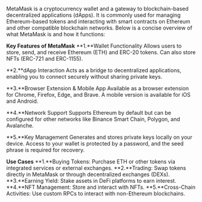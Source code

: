MetaMask is a cryptocurrency wallet and a gateway to blockchain-based decentralized applications (dApps). It is commonly used for managing Ethereum-based tokens and interacting with smart contracts on Ethereum and other compatible blockchain networks. Below is a concise overview of what MetaMask is and how it functions:

**Key Features of MetaMask**
**1.**Wallet Functionality
Allows users to store, send, and receive Ethereum (ETH) and ERC-20 tokens.
Can also store NFTs (ERC-721 and ERC-1155).

**2.**dApp Interaction
Acts as a bridge to decentralized applications, enabling you to connect securely without sharing private keys.

**3.**Browser Extension & Mobile App
Available as a browser extension for Chrome, Firefox, Edge, and Brave.
A mobile version is available for iOS and Android.

**4.**Network Support
Supports Ethereum by default but can be configured for other networks like Binance Smart Chain, Polygon, and Avalanche.

**5.**Key Management
Generates and stores private keys locally on your device.
Access to your wallet is protected by a password, and the seed phrase is required for recovery.


**Use Cases**
**1.**Buying Tokens: Purchase ETH or other tokens via integrated services or external exchanges.
**2.**Trading: Swap tokens directly in MetaMask or through decentralized exchanges (DEXs).
**3.**Earning Yield: Stake assets in DeFi platforms to earn interest.
**4.**NFT Management: Store and interact with NFTs.
**5.**Cross-Chain Activities: Use custom RPCs to interact with non-Ethereum blockchains.
